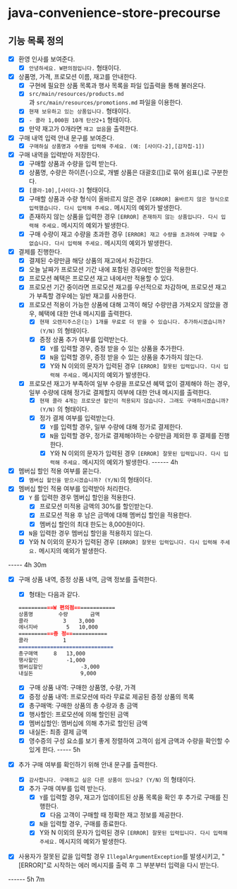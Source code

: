 # java-convenience-store-precourse


## 기능 목록 정의
- [X]  환영 인사를 보여준다.
    - [X]  `안녕하세요. W편의점입니다.` 형태이다.
- [X]  상품명, 가격, 프로모션 이름, 재고를 안내한다.
    - [X]  구현에 필요한 상품 목록과 행사 목록을 파일 입출력을 통해 불러온다.
    - [X]  `src/main/resources/products.md`과 `src/main/resources/promotions.md` 파일을 이용한다.
    - [X]  `현재 보유하고 있는 상품입니다.` 형태이다.
    - [X]  `- 콜라 1,000원 10개 탄산2+1` 형태이다.
    - [X]  만약 재고가 0개라면 `재고 없음`을 출력한다.

- [X]  구매 내역 입력 안내 문구를 보여준다.
    - [X]  `구매하실 상품명과 수량을 입력해 주세요. (예: [사이다-2],[감자칩-1])`

- [X]  구매 내역을 입력받아 저장한다.
    - [X]  구매할 상품과 수량을 입력 받는다.
    - [X]  상품명, 수량은 하이픈(-)으로, 개별 상품은 대괄호([])로 묶어 쉼표(,)로 구분한다.
    - [X]  `[콜라-10],[사이다-3]` 형태이다.
    - [X]  구매할 상품과 수량 형식이 올바르지 않은 경우 `[ERROR] 올바르지 않은 형식으로 입력했습니다. 다시 입력해 주세요.` 메시지의 예외가 발생한다.
    - [X]  존재하지 않는 상품을 입력한 경우 `[ERROR] 존재하지 않는 상품입니다. 다시 입력해 주세요.` 메시지의 예외가 발생한다.
    - [X]  구매 수량이 재고 수량을 초과한 경우 `[ERROR] 재고 수량을 초과하여 구매할 수 없습니다. 다시 입력해 주세요.` 메시지의 예외가 발생한다.

- [X]  결제를 진행한다.
    - [X]  결제된 수량만큼 해당 상품의 재고에서 차감한다.
    - [X]  오늘 날짜가 프로모션 기간 내에 포함된 경우에만 할인을 적용한다.
    - [X]  프로모션 혜택은 프로모션 재고 내에서만 적용할 수 있다.
    - [X]  프로모션 기간 중이라면 프로모션 재고를 우선적으로 차감하며, 프로모션 재고가 부족할 경우에는 일반 재고를 사용한다.
    - [X]  프로모션 적용이 가능한 상품에 대해 고객이 해당 수량만큼 가져오지 않았을 경우, 혜택에 대한 안내 메시지를 출력한다.
        - [X]  `현재 오렌지주스은(는) 1개를 무료로 더 받을 수 있습니다. 추가하시겠습니까? (Y/N)` 의 형태이다.
        - [X]  증정 상품 추가 여부를 입력받는다.
            - [X]  `Y`를 입력할 경우, 증정 받을 수 있는 상품을 추가한다.
            - [X]  `N`을 입력할 경우, 증정 받을 수 있는 상품을 추가하지 않는다.
            - [X]  Y와 N 이외의 문자가 입력된 경우 `[ERROR] 잘못된 입력입니다. 다시 입력해 주세요.` 메시지의 예외가 발생한다.
    - [X]  프로모션 재고가 부족하여 일부 수량을 프로모션 혜택 없이 결제해야 하는 경우, 일부 수량에 대해 정가로 결제할지 여부에 대한 안내 메시지를 출력한다.
        - [X]  `현재 콜라 4개는 프로모션 할인이 적용되지 않습니다. 그래도 구매하시겠습니까? (Y/N)` 의 형태이다.
        - [X]  정가 결제 여부를 입력받는다.
            - [X]  `Y`를 입력할 경우, 일부 수량에 대해 정가로 결제한다.
            - [X]  `N`을 입력할 경우, 정가로 결제해야하는 수량만큼 제외한 후 결제를 진행한다.
            - [X]  Y와 N 이외의 문자가 입력된 경우 `[ERROR] 잘못된 입력입니다. 다시 입력해 주세요.` 메시지의 예외가 발생한다.
------ 4h

- [X]  멤버십 할인 적용 여부를 묻는다.
    - [X]  `멤버십 할인을 받으시겠습니까? (Y/N)`의 형태이다.

- [X]  멤버십 할인 적용 여부를 입력받아 처리한다.
    - [X]  `Y` 를 입력한 경우 멤버십 할인을 적용한다.
        - [X]  프로모션 미적용 금액의 30%를 할인받는다.
        - [X]  프로모션 적용 후 남은 금액에 대해 멤버십 할인을 적용한다.
        - [X]  멤버십 할인의 최대 한도는 8,000원이다.
    - [X]  `N`을 입력한 경우 멤버십 할인을 적용하지 않는다.
    - [X]  Y와 N 이외의 문자가 입력된 경우 `[ERROR] 잘못된 입력입니다. 다시 입력해 주세요.` 메시지의 예외가 발생한다.

----- 4h 30m
- [X]  구매 상품 내역, 증정 상품 내역, 금액 정보를 출력한다.
    - [X]  형태는 다음과 같다.

   ```markdown
   ===========W 편의점=============
   상품명		  수량	   금액
   콜라		    3 	 3,000
   에너지바 		5 	10,000
   ===========증	정=============
   콜라		    1
   ==============================
   총구매액		8	13,000
   행사할인			-1,000
   멤버십할인			-3,000
   내실돈			     9,000
   ```

    - [X]  구매 상품 내역: 구매한 상품명, 수량, 가격
    - [X]  증정 상품 내역: 프로모션에 따라 무료로 제공된 증정 상품의 목록
    - [X]  총구매액: 구매한 상품의 총 수량과 총 금액
    - [X]  행사할인: 프로모션에 의해 할인된 금액
    - [X]  멤버십할인: 멤버십에 의해 추가로 할인된 금액
    - [X]  내실돈: 최종 결제 금액
    - [X]  영수증의 구성 요소를 보기 좋게 정렬하여 고객이 쉽게 금액과 수량을 확인할 수 있게 한다.
----- 5h
   
- [X]  추가 구매 여부를 확인하기 위해 안내 문구를 출력한다.
    - [X]  `감사합니다. 구매하고 싶은 다른 상품이 있나요? (Y/N)` 의 형태이다.
    - [X]  추가 구매 여부를 입력 받는다.
        - [X]  `Y`를 입력할 경우, 재고가 업데이트된 상품 목록을 확인 후 추가로 구매를 진행한다.
            - [X]  다음 고객이 구매할 때 정확한 재고 정보를 제공한다.
        - [X]  `N`을 입력할 경우, 구매를 종료한다.
        - [X]  Y와 N 이외의 문자가 입력된 경우 `[ERROR] 잘못된 입력입니다. 다시 입력해 주세요.` 메시지의 예외가 발생한다.

- [X]  사용자가 잘못된 값을 입력할 경우 `IllegalArgumentException`를 발생시키고, "[ERROR]"로 시작하는 에러 메시지를 출력 후 그 부분부터 입력을 다시 받는다.

------ 5h 7m
